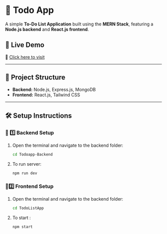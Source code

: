 # 📝 Todo App

A simple **To-Do List Application** built using the **MERN Stack**, featuring a **Node.js backend** and **React.js frontend**.

## 🚀 Live Demo

🔗 [Click here to visit](https://tasksmanager7.netlify.app/)

---

## 📂 Project Structure

- **Backend:** Node.js, Express.js, MongoDB
- **Frontend:** React.js, Tailwind CSS

---

## 🛠️ Setup Instructions

### 🔹 1️⃣ Backend Setup

1. Open the terminal and navigate to the backend folder:
   ```sh
   cd Todoapp-Backend
   ```
2. To run server:

   ```sh
   npm run dev
   ```

### 🔹2️⃣ Frontend Setup

1. Open the terminal and navigate to the backend folder:
   ```sh
   cd TodoListApp
   ```
2. To start :  
   ```sh
   npm start
   ```
